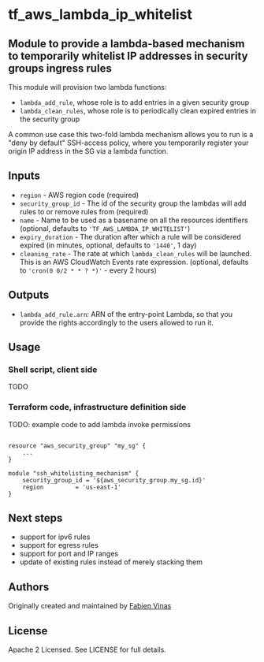# tf_aws_lambda_ip_whitelist 

## Module to provide a lambda-based mechanism to temporarily whitelist IP addresses in security groups ingress rules

This module will provision two lambda functions:
- `lambda_add_rule`, whose role is to add entries in a given security group
- `lambda_clean_rules`, whose role is to periodically clean expired entries in the security group

A common use case this two-fold lambda mechanism allows you to run is a "deny by default" SSH-access policy, where you temporarily register your origin IP address in the SG via a lambda function.

## Inputs

  * `region` - AWS region code (required)
  * `security_group_id` - The id of the security group the lambdas will add rules to or remove rules from (required)
  * `name` - Name to be used as a basename on all the resources identifiers (optional, defaults to `'TF_AWS_LAMBDA_IP_WHITELIST'`)
  * `expiry_duration` - The duration after which a rule will be considered expired (in minutes, optional, defaults to `'1440'`, 1 day)
  * `cleaning_rate` - The rate at which `lambda_clean_rules` will be launched. This is an AWS CloudWatch Events rate expression. (optional, defaults to `'cron(0 0/2 * * ? *)'` - every 2 hours)

## Outputs

  * `lambda_add_rule.arn`: ARN of the entry-point Lambda, so that you provide the rights accordingly to the users allowed to run it.

## Usage

### Shell script, client side

TODO

### Terraform code, infrastructure definition side

TODO: example code to add lambda invoke permissions

```hcl

resource "aws_security_group" "my_sg" {
    ...
}

module "ssh_whitelisting_mechanism" {
    security_group_id = '${aws_security_group.my_sg.id}'
    region         = 'us-east-1'
}
```

## Next steps

- support for ipv6 rules
- support for egress rules
- support for port and IP ranges
- update of existing rules instead of merely stacking them

## Authors

Originally created and maintained by [Fabien Vinas](https://github.com/fvinas)

## License

Apache 2 Licensed. See LICENSE for full details.
